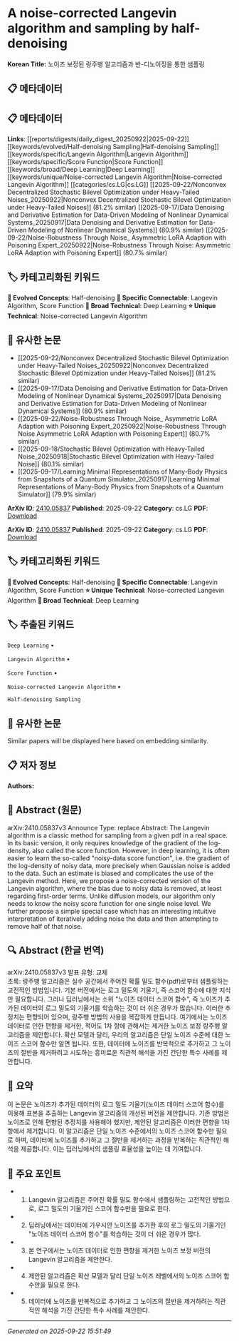 # A noise-corrected Langevin algorithm and sampling by half-denoising

**Korean Title:** 노이즈 보정된 랑주뱅 알고리즘과 반-디노이징을 통한 샘플링

## 📋 메타데이터

## 📋 메타데이터

**Links**: [[reports/digests/daily_digest_20250922|2025-09-22]] [[keywords/evolved/Half-denoising Sampling|Half-denoising Sampling]] [[keywords/specific/Langevin Algorithm|Langevin Algorithm]] [[keywords/specific/Score Function|Score Function]] [[keywords/broad/Deep Learning|Deep Learning]] [[keywords/unique/Noise-corrected Langevin Algorithm|Noise-corrected Langevin Algorithm]] [[categories/cs.LG|cs.LG]] [[2025-09-22/Nonconvex Decentralized Stochastic Bilevel Optimization under Heavy-Tailed Noises_20250922|Nonconvex Decentralized Stochastic Bilevel Optimization under Heavy-Tailed Noises]] (81.2% similar) [[2025-09-17/Data Denoising and Derivative Estimation for Data-Driven Modeling of Nonlinear Dynamical Systems_20250917|Data Denoising and Derivative Estimation for Data-Driven Modeling of Nonlinear Dynamical Systems]] (80.9% similar) [[2025-09-22/Noise-Robustness Through Noise_ Asymmetric LoRA Adaption with Poisoning Expert_20250922|Noise-Robustness Through Noise: Asymmetric LoRA Adaption with Poisoning Expert]] (80.7% similar)

## 🏷️ 카테고리화된 키워드
**🚀 Evolved Concepts**: Half-denoising
**🔗 Specific Connectable**: Langevin Algorithm, Score Function
**🔬 Broad Technical**: Deep Learning
**⭐ Unique Technical**: Noise-corrected Langevin Algorithm
## 🔗 유사한 논문
- [[2025-09-22/Nonconvex Decentralized Stochastic Bilevel Optimization under Heavy-Tailed Noises_20250922|Nonconvex Decentralized Stochastic Bilevel Optimization under Heavy-Tailed Noises]] (81.2% similar)
- [[2025-09-17/Data Denoising and Derivative Estimation for Data-Driven Modeling of Nonlinear Dynamical Systems_20250917|Data Denoising and Derivative Estimation for Data-Driven Modeling of Nonlinear Dynamical Systems]] (80.9% similar)
- [[2025-09-22/Noise-Robustness Through Noise_ Asymmetric LoRA Adaption with Poisoning Expert_20250922|Noise-Robustness Through Noise Asymmetric LoRA Adaption with Poisoning Expert]] (80.7% similar)
- [[2025-09-18/Stochastic Bilevel Optimization with Heavy-Tailed Noise_20250918|Stochastic Bilevel Optimization with Heavy-Tailed Noise]] (80.1% similar)
- [[2025-09-17/Learning Minimal Representations of Many-Body Physics from Snapshots of a Quantum Simulator_20250917|Learning Minimal Representations of Many-Body Physics from Snapshots of a Quantum Simulator]] (79.9% similar)


**ArXiv ID**: [2410.05837](https://arxiv.org/abs/2410.05837)
**Published**: 2025-09-22
**Category**: cs.LG
**PDF**: [Download](https://arxiv.org/pdf/2410.05837.pdf)


**ArXiv ID**: [2410.05837](https://arxiv.org/abs/2410.05837)
**Published**: 2025-09-22
**Category**: cs.LG
**PDF**: [Download](https://arxiv.org/pdf/2410.05837.pdf)

## 🏷️ 카테고리화된 키워드
**🚀 Evolved Concepts**: Half-denoising
**🔗 Specific Connectable**: Langevin Algorithm, Score Function
**⭐ Unique Technical**: Noise-corrected Langevin Algorithm
**🔬 Broad Technical**: Deep Learning

## 🏷️ 추출된 키워드



`Deep Learning` • 

`Langevin Algorithm` • 

`Score Function` • 

`Noise-corrected Langevin Algorithm` • 

`Half-denoising Sampling`



## 🔗 유사한 논문

Similar papers will be displayed here based on embedding similarity.

## 📋 저자 정보

**Authors:** 

## 📄 Abstract (원문)

arXiv:2410.05837v3 Announce Type: replace 
Abstract: The Langevin algorithm is a classic method for sampling from a given pdf in a real space. In its basic version, it only requires knowledge of the gradient of the log-density, also called the score function. However, in deep learning, it is often easier to learn the so-called "noisy-data score function", i.e. the gradient of the log-density of noisy data, more precisely when Gaussian noise is added to the data. Such an estimate is biased and complicates the use of the Langevin method. Here, we propose a noise-corrected version of the Langevin algorithm, where the bias due to noisy data is removed, at least regarding first-order terms. Unlike diffusion models, our algorithm only needs to know the noisy score function for one single noise level. We further propose a simple special case which has an interesting intuitive interpretation of iteratively adding noise the data and then attempting to remove half of that noise.

## 🔍 Abstract (한글 번역)

arXiv:2410.05837v3 발표 유형: 교체  
초록: 랑주뱅 알고리즘은 실수 공간에서 주어진 확률 밀도 함수(pdf)로부터 샘플링하는 고전적인 방법입니다. 기본 버전에서는 로그 밀도의 기울기, 즉 스코어 함수에 대한 지식만 필요합니다. 그러나 딥러닝에서는 소위 "노이즈 데이터 스코어 함수", 즉 노이즈가 추가된 데이터의 로그 밀도의 기울기를 학습하는 것이 더 쉬운 경우가 많습니다. 이러한 추정치는 편향되어 있으며, 랑주뱅 방법의 사용을 복잡하게 만듭니다. 여기에서는 노이즈 데이터로 인한 편향을 제거한, 적어도 1차 항에 관해서는 제거한 노이즈 보정 랑주뱅 알고리즘을 제안합니다. 확산 모델과 달리, 우리의 알고리즘은 단일 노이즈 수준에 대한 노이즈 스코어 함수만 알면 됩니다. 또한, 데이터에 노이즈를 반복적으로 추가하고 그 노이즈의 절반을 제거하려고 시도하는 흥미로운 직관적 해석을 가진 간단한 특수 사례를 제안합니다.

## 📝 요약

이 논문은 노이즈가 추가된 데이터의 로그 밀도 기울기(노이즈 데이터 스코어 함수)를 이용해 표본을 추출하는 Langevin 알고리즘의 개선된 버전을 제안합니다. 기존 방법은 노이즈로 인해 편향된 추정치를 사용해야 했지만, 제안된 알고리즘은 이러한 편향을 1차 항에서 제거합니다. 이 알고리즘은 단일 노이즈 수준에서의 노이즈 스코어 함수만 필요로 하며, 데이터에 노이즈를 추가하고 그 절반을 제거하는 과정을 반복하는 직관적인 해석을 제공합니다. 이는 딥러닝에서의 샘플링 효율성을 높이는 데 기여합니다.

## 🎯 주요 포인트


- 1. Langevin 알고리즘은 주어진 확률 밀도 함수에서 샘플링하는 고전적인 방법으로, 로그 밀도의 기울기인 스코어 함수만을 필요로 한다.

- 2. 딥러닝에서는 데이터에 가우시안 노이즈를 추가한 후의 로그 밀도의 기울기인 "노이즈 데이터 스코어 함수"를 학습하는 것이 더 쉬운 경우가 많다.

- 3. 본 연구에서는 노이즈 데이터로 인한 편향을 제거한 노이즈 보정 버전의 Langevin 알고리즘을 제안한다.

- 4. 제안된 알고리즘은 확산 모델과 달리 단일 노이즈 레벨에서의 노이즈 스코어 함수만을 필요로 한다.

- 5. 데이터에 노이즈를 반복적으로 추가하고 그 노이즈의 절반을 제거하려는 직관적인 해석을 가진 간단한 특수 사례를 제안한다.


---

*Generated on 2025-09-22 15:51:49*